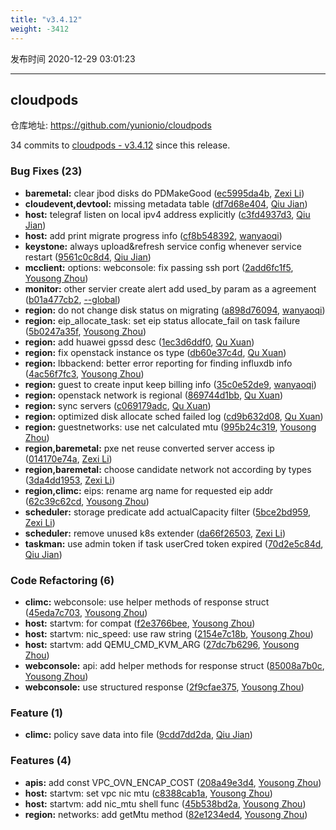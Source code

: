 ```yaml
---
title: "v3.4.12"
weight: -3412
---
```


发布时间 2020-12-29 03:01:23

---
## cloudpods

仓库地址: https://github.com/yunionio/cloudpods

34 commits to [cloudpods - v3.4.12] since this release.

### Bug Fixes (23)
- **baremetal:** clear jbod disks do PDMakeGood ([ec5995da4b](https://github.com/yunionio/cloudpods/commit/ec5995da4bba9816ef65223742e5820dce6ffcea), [Zexi Li](mailto:zexi.li@qq.com))
- **cloudevent,devtool:** missing metadata table ([df7d68e404](https://github.com/yunionio/cloudpods/commit/df7d68e4040d39584ebc59e20c409687d0f4f9ea), [Qiu Jian](mailto:qiujian@yunionyun.com))
- **host:** telegraf listen on local ipv4 address explicitly ([c3fd4937d3](https://github.com/yunionio/cloudpods/commit/c3fd4937d3db936ec0d828a6248ac58f395c8b54), [Qiu Jian](mailto:qiujian@yunionyun.com))
- **host:** add print migrate progress info ([cf8b548392](https://github.com/yunionio/cloudpods/commit/cf8b548392216b441462d9f1c3e44b3df991f7f4), [wanyaoqi](mailto:wanyaoqi@yunionyun.com))
- **keystone:** always upload&refresh service config whenever service restart ([9561c0c8d4](https://github.com/yunionio/cloudpods/commit/9561c0c8d4bdfff1cb92948aa7807d0dc3c9c7e5), [Qiu Jian](mailto:qiujian@yunionyun.com))
- **mcclient:** options: webconsole: fix passing ssh port ([2add6fc1f5](https://github.com/yunionio/cloudpods/commit/2add6fc1f507e05bc867d34ca2622e070506454c), [Yousong Zhou](mailto:zhouyousong@yunionyun.com))
- **monitor:** other servier create alert add used_by param as a agreement ([b01a477cb2](https://github.com/yunionio/cloudpods/commit/b01a477cb26eaa9183c9284042b80726d9606d4f), [--global](mailto:1422928955@qq.com))
- **region:** do not change disk status on migrating ([a898d76094](https://github.com/yunionio/cloudpods/commit/a898d76094d9ad3dcf50cbb9c152db0a1fedf71f), [wanyaoqi](mailto:wanyaoqi@yunionyun.com))
- **region:** eip_allocate_task: set eip status allocate_fail on task failure ([5b0247a35f](https://github.com/yunionio/cloudpods/commit/5b0247a35f75d76e2d4f04dc9c9b8ca17bce4967), [Yousong Zhou](mailto:zhouyousong@yunionyun.com))
- **region:** add huawei gpssd desc ([1ec3d6ddf0](https://github.com/yunionio/cloudpods/commit/1ec3d6ddf0450b5b1e845a13a2b59a534d6b7202), [Qu Xuan](mailto:quxuan@yunionyun.com))
- **region:** fix openstack instance os type ([db60e37c4d](https://github.com/yunionio/cloudpods/commit/db60e37c4dd5f3c8143b9b6e5af06f467c9cc4d5), [Qu Xuan](mailto:quxuan@yunionyun.com))
- **region:** lbbackend: better error reporting for finding influxdb info ([4ac56f7fc3](https://github.com/yunionio/cloudpods/commit/4ac56f7fc3f4d187bf069ed5e47975fd0928af70), [Yousong Zhou](mailto:zhouyousong@yunionyun.com))
- **region:** guest to create input keep billing info ([35c0e52de9](https://github.com/yunionio/cloudpods/commit/35c0e52de94af47183e27671f3f0c418d41160d6), [wanyaoqi](mailto:wanyaoqi@yunionyun.com))
- **region:** openstack network is regional ([869744d1bb](https://github.com/yunionio/cloudpods/commit/869744d1bbf16dce54c3c6869648017f978f9324), [Qu Xuan](mailto:quxuan@yunionyun.com))
- **region:** sync servers ([c069179adc](https://github.com/yunionio/cloudpods/commit/c069179adc75d7aded7d55355189ae45a9f47f1b), [Qu Xuan](mailto:quxuan@yunionyun.com))
- **region:** optimized disk allocate sched failed log ([cd9b632d08](https://github.com/yunionio/cloudpods/commit/cd9b632d08db47a170d3c214846db1a66f6bad67), [Qu Xuan](mailto:quxuan@yunionyun.com))
- **region:** guestnetworks: use net calculated mtu ([995b24c319](https://github.com/yunionio/cloudpods/commit/995b24c319c51f3e1a6a219e425438e251346958), [Yousong Zhou](mailto:zhouyousong@yunionyun.com))
- **region,baremetal:** pxe net reuse converted server access ip ([014170e74a](https://github.com/yunionio/cloudpods/commit/014170e74a21cd82db71099844bb4684e342859c), [Zexi Li](mailto:zexi.li@qq.com))
- **region,baremetal:** choose candidate network not according by types ([3da4dd1953](https://github.com/yunionio/cloudpods/commit/3da4dd195322922d0e2eb73d57ac1bd0d257f1da), [Zexi Li](mailto:zexi.li@qq.com))
- **region,climc:** eips: rename arg name for requested eip addr ([62c39c62cd](https://github.com/yunionio/cloudpods/commit/62c39c62cdd62ee78542739f8ea2d77538710031), [Yousong Zhou](mailto:zhouyousong@yunionyun.com))
- **scheduler:** storage predicate add actualCapacity filter ([5bce2bd959](https://github.com/yunionio/cloudpods/commit/5bce2bd959bfe4d802edeba4501b1591d47f8ec4), [Zexi Li](mailto:zexi.li@qq.com))
- **scheduler:** remove unused k8s extender ([da66f26503](https://github.com/yunionio/cloudpods/commit/da66f265039979399da8eeb1796b4109acaf1d23), [Zexi Li](mailto:zexi.li@qq.com))
- **taskman:** use admin token if task userCred token expired ([70d2e5c84d](https://github.com/yunionio/cloudpods/commit/70d2e5c84defcbec914180e9ca509c2fa82f14a1), [Qiu Jian](mailto:qiujian@yunionyun.com))

### Code Refactoring (6)
- **climc:** webconsole: use helper methods of response struct ([45eda7c703](https://github.com/yunionio/cloudpods/commit/45eda7c7034edbd603d5db072155200ed7c11f23), [Yousong Zhou](mailto:zhouyousong@yunionyun.com))
- **host:** startvm: for compat ([f2e3766bee](https://github.com/yunionio/cloudpods/commit/f2e3766bee08732311bbdc2493f195b69d142dbf), [Yousong Zhou](mailto:zhouyousong@yunionyun.com))
- **host:** startvm: nic_speed: use raw string ([2154e7c18b](https://github.com/yunionio/cloudpods/commit/2154e7c18bc27b9b0625113dca4b54d4f91b0478), [Yousong Zhou](mailto:zhouyousong@yunionyun.com))
- **host:** startvm: add QEMU_CMD_KVM_ARG ([27dc7b6296](https://github.com/yunionio/cloudpods/commit/27dc7b6296233bf175c77695efbe6ffb9ce6cf30), [Yousong Zhou](mailto:zhouyousong@yunionyun.com))
- **webconsole:** api: add helper methods for response struct ([85008a7b0c](https://github.com/yunionio/cloudpods/commit/85008a7b0c8cb7ac6df197fa00d536289565b408), [Yousong Zhou](mailto:zhouyousong@yunionyun.com))
- **webconsole:** use structured response ([2f9cfae375](https://github.com/yunionio/cloudpods/commit/2f9cfae375102a01219ff14263ba6fac5401a9e6), [Yousong Zhou](mailto:zhouyousong@yunionyun.com))

### Feature (1)
- **climc:** policy save data into file ([9cdd7dd2da](https://github.com/yunionio/cloudpods/commit/9cdd7dd2daf7b2bf6311a429030614bb35233f91), [Qiu Jian](mailto:qiujian@yunionyun.com))

### Features (4)
- **apis:** add const VPC_OVN_ENCAP_COST ([208a49e3d4](https://github.com/yunionio/cloudpods/commit/208a49e3d4e9676b9cc9f59e72bdceb1683b4263), [Yousong Zhou](mailto:zhouyousong@yunionyun.com))
- **host:** startvm: set vpc nic mtu ([c8388cab1a](https://github.com/yunionio/cloudpods/commit/c8388cab1aaf78e893c6fef793b1d6d7dda5e686), [Yousong Zhou](mailto:zhouyousong@yunionyun.com))
- **host:** startvm: add nic_mtu shell func ([45b538bd2a](https://github.com/yunionio/cloudpods/commit/45b538bd2a0311cf36c04cf032f265571a365d5b), [Yousong Zhou](mailto:zhouyousong@yunionyun.com))
- **region:** networks: add getMtu method ([82e1234ed4](https://github.com/yunionio/cloudpods/commit/82e1234ed43302cfbe4f8d24eacb25ceb49e1ff8), [Yousong Zhou](mailto:zhouyousong@yunionyun.com))

[cloudpods - v3.4.12]: https://github.com/yunionio/cloudpods/compare/v3.4.11...v3.4.12
